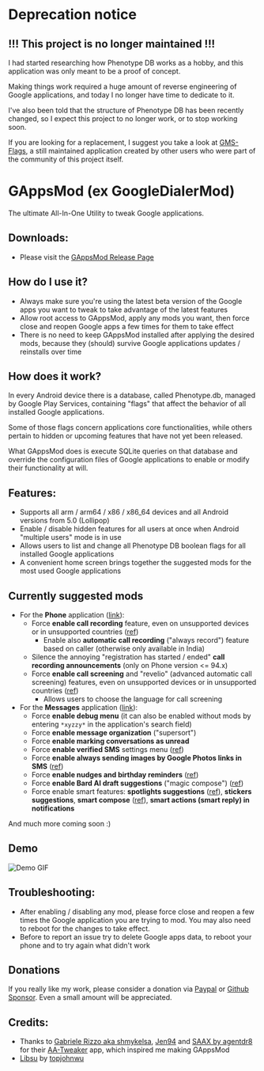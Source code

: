 # Deprecation notice
## !!! This project is no longer maintained !!!

I had started researching how Phenotype DB works as a hobby, and this application was only meant to be a proof of concept.

Making things work required a huge amount of reverse engineering of Google applications, and today I no longer have time to dedicate to it.

I've also been told that the structure of Phenotype DB has been recently changed, so I expect this project to no longer work, or to stop working soon.

If you are looking for a replacement, I suggest you take a look at [GMS-Flags](https://github.com/polodarb/GMS-Flags), a still maintained application created by other users who were part of the community of this project itself.

# GAppsMod (ex GoogleDialerMod)
The ultimate All-In-One Utility to tweak Google applications.


## Downloads:
 - Please visit the [GAppsMod Release Page](https://github.com/jacopotediosi/GAppsMod/releases)


## How do I use it?
- Always make sure you're using the latest beta version of the Google apps you want to tweak to take advantage of the latest features
- Allow root access to GAppsMod, apply any mods you want, then force close and reopen Google apps a few times for them to take effect
- There is no need to keep GAppsMod installed after applying the desired mods, because they (should) survive Google applications updates / reinstalls over time


## How does it work?
In every Android device there is a database, called Phenotype.db, managed by Google Play Services, containing "flags" that affect the behavior of all installed Google applications.

Some of those flags concern applications core functionalities, while others pertain to hidden or upcoming features that have not yet been released.

What GAppsMod does is execute SQLite queries on that database and override the configuration files of Google applications to enable or modify their functionality at will.


## Features:
- Supports all arm / arm64 / x86 / x86_64 devices and all Android versions from 5.0 (Lollipop)
- Enable / disable hidden features for all users at once when Android "multiple users" mode is in use
- Allows users to list and change all Phenotype DB boolean flags for all installed Google applications
- A convenient home screen brings together the suggested mods for the most used Google applications


## Currently suggested mods
- For the **Phone** application ([link](https://play.google.com/store/apps/details?id=com.google.android.dialer)):
    - Force **enable call recording** feature, even on unsupported devices or in unsupported countries ([ref](https://support.google.com/phoneapp/answer/9803950))
        - Enable also **automatic call recording** ("always record") feature based on caller (otherwise only available in India)
    - Silence the annoying "registration has started / ended" **call recording announcements** (only on Phone version <= 94.x)
    - Force **enable call screening** and "revelio" (advanced automatic call screening) features, even on unsupported devices or in unsupported countries ([ref](https://support.google.com/phoneapp/answer/9118387))
        - Allows users to choose the language for call screening
- For the **Messages** application ([link](https://play.google.com/store/apps/details?id=com.google.android.apps.messaging)):
    - Force **enable debug menu** (it can also be enabled without mods by entering `*xyzzy*` in the application's search field)
    - Force **enable message organization** ("supersort")
    - Force **enable marking conversations as unread**
    - Force **enable verified SMS** settings menu ([ref](https://support.google.com/messages/answer/9326240))
    - Force **enable always sending images by Google Photos links in SMS** ([ref](https://9to5google.com/2022/02/19/messages-google-photos/))
    - Force **enable nudges and birthday reminders** ([ref](https://support.google.com/messages/answer/11555591))
    - Force **enable Bard AI draft suggestions** ("magic compose") ([ref](https://9to5google.com/2023/05/05/google-messages-magic-compose-ai/))
    - Force enable smart features: **spotlights suggestions** ([ref](https://9to5google.com/2023/02/02/google-messages-assistant/)), **stickers suggestions**, **smart compose** ([ref](https://9to5google.com/2020/06/30/gboard-android-smart-compose-google-messages/)), **smart actions (smart reply) in notifications**

And much more coming soon :)


## Demo
![Demo GIF](https://github.com/jacopotediosi/GAppsMod/assets/20026524/5b13c935-4b12-46ac-b67d-0182004c8ac0)


## Troubleshooting:
- After enabling / disabling any mod, please force close and reopen a few times the Google application you are trying to mod. You may also need to reboot for the changes to take effect.
- Before to report an issue try to delete Google apps data, to reboot your phone and to try again what didn't work


## Donations
If you really like my work, please consider a donation via [Paypal](https://paypal.me/jacopotediosi) or [Github Sponsor](https://github.com/sponsors/jacopotediosi). Even a small amount will be appreciated.


## Credits:
- Thanks to [Gabriele Rizzo aka shmykelsa](https://github.com/shmykelsa), [Jen94](https://github.com/jen94) and [SAAX by agentdr8](https://gitlab.com/agentdr8/saax) for their [AA-Tweaker](https://github.com/shmykelsa/AA-Tweaker) app, which inspired me making GAppsMod
- [Libsu](https://github.com/topjohnwu/libsu) by [topjohnwu](https://github.com/topjohnwu)
